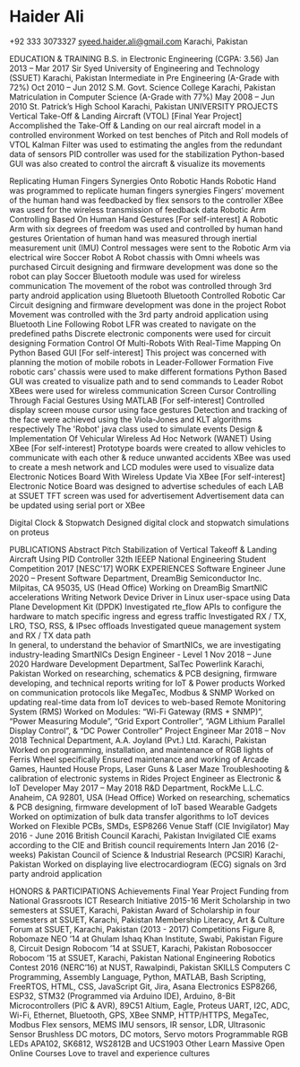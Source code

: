 
# Haider Ali	


<i class="fas fa-phone"></i> +92 333 3073327
<i class="fas fa-envelope"></i> syeed.haider.ali@gmail.com
<i class="fas fa-home"></i> Karachi, Pakistan

EDUCATION & TRAINING
B.S. in Electronic Engineering (CGPA: 3.56)	Jan 2013 – Mar 2017
Sir Syed University of Engineering and Technology (SSUET)	Karachi, Pakistan
Intermediate in Pre Engineering (A-Grade with 72%)	Oct 2010 – Jun 2012
S.M. Govt. Science College	Karachi, Pakistan
Matriculation in Computer Science (A-Grade with 77%)	May 2008 – Jun 2010
St. Patrick’s High School	Karachi, Pakistan
UNIVERSITY PROJECTS
Vertical Take-Off & Landing Aircraft (VTOL) [Final Year Project]
Accomplished the Take-Off & Landing on our real aircraft model in a controlled environment
Worked on test benches of Pitch and Roll models of VTOL
Kalman Filter was used to estimating the angles from the redundant data of sensors
PID controller was used for the stabilization 
Python-based GUI was also created to control the aircraft & visualize its movements

Replicating Human Fingers Synergies Onto Robotic Hands 
Robotic Hand was programmed to replicate human fingers synergies
Fingers’ movement of the human hand was feedbacked by flex sensors to the controller
XBee was used for the wireless transmission of feedback data
Robotic Arm Controlling Based On Human Hand Gestures [For self-interest]
A Robotic Arm with six degrees of freedom was used and controlled by human hand gestures
Orientation of human hand was measured through inertial measurement unit (IMU)
Control messages were sent to the Robotic Arm via electrical wire
Soccer Robot
A Robot chassis with Omni wheels was purchased
Circuit designing and firmware development was done so the robot can play Soccer
Bluetooth module was used for wireless communication
The movement of the robot was controlled through 3rd party android application using Bluetooth
Bluetooth Controlled Robotic Car
Circuit designing and firmware development was done in the project
Robot Movement was controlled with the 3rd party android application using Bluetooth
Line Following Robot 
LFR was created to navigate on the predefined paths 
Discrete electronic components were used for circuit designing
Formation Control Of Multi-Robots With Real-Time Mapping On Python Based GUI [For self-interest]
This project was concerned with planning the motion of mobile robots in Leader-Follower Formation
Five robotic cars’ chassis were used to make different formations
Python Based GUI was created to visualize path and to send commands to Leader Robot 
XBees were used for wireless communication
Screen Cursor Controlling Through Facial Gestures Using MATLAB [For self-interest]
Controlled display screen mouse cursor using face gestures
Detection and tracking of the face were achieved using the Viola-Jones and KLT algorithms respectively 
The 'Robot' java class used to simulate events
Design & Implementation Of Vehicular Wireless Ad Hoc Network (WANET) Using XBee [For self-interest]
Prototype boards were created to allow vehicles to communicate with each other & reduce unwanted accidents
XBee was used to create a mesh network and LCD modules were used to visualize data
Electronic Notices Board With Wireless Update Via XBee [For self-interest]
Electronic Notice Board was designed to advertise schedules of each LAB at SSUET
TFT screen was used for advertisement
Advertisement data can be updated using serial port or XBee

Digital Clock & Stopwatch
Designed digital clock and stopwatch simulations on proteus

PUBLICATIONS
Abstract
Pitch Stabilization of Vertical Takeoff & Landing Aircraft Using PID Controller 
32th IEEEP National Engineering Student Competition 2017 [NESC'17]
WORK EXPERIENCES
Software Engineer	June 2020 – Present 
Software Department, DreamBig Semiconductor Inc.	Milpitas, CA 95035, US (Head Office)
Working on DreamBig SmartNIC accelerations
Writing Network Device Driver in Linux user-space using Data Plane Development Kit (DPDK)
Investigated rte_flow APIs to configure the hardware to match specific ingress and egress traffic
Investigated RX / TX, LRO, TSO, RSS, & IPsec offloads 
Investigated queue management system and RX / TX data path  
In general, to understand the behavior of SmartNICs, we are investigating industry-leading SmartNICs 
Design Engineer - Level 1	Nov 2018 – June 2020
Hardware Development Department, SalTec Powerlink	Karachi, Pakistan
Worked on researching, schematics & PCB designing, firmware developing, and technical reports writing for IoT & Power products
Worked on communication protocols like MegaTec, Modbus & SNMP
Worked on updating real-time data from IoT devices to web-based Remote Monitoring System (RMS)
Worked on Modules: “Wi-Fi Gateway (RMS + SNMP)”, “Power Measuring Module”, “Grid Export Controller”, “AGM Lithium Parallel Display Control”, & “DC Power Controller” 
Project Engineer	Mar 2018 – Nov 2018
Technical Department, A.A. Joyland (Pvt.) Ltd.	Karachi, Pakistan
Worked on programming, installation, and maintenance of RGB lights of Ferris Wheel specifically
Ensured maintenance and working of Arcade Games, Haunted House Props, Laser Guns & Laser Maze
Troubleshooting & calibration of electronic systems in Rides
Project Engineer as Electronic & IoT Developer  	May 2017 – May 2018
R&D Department, RockMe L.L.C. 	Anaheim, CA 92801, USA (Head Office)
Worked on researching, schematics & PCB designing, firmware development of IoT based Wearable Gadgets
Worked on optimization of bulk data transfer algorithms to IoT devices
Worked on Flexible PCBs, SMDs, ESP8266
Venue Staff (CIE Invigilator)	May 2016 - June 2016
British Council	 Karachi, Pakistan
Invigilated CIE exams according to the CIE and British council requirements
Intern	Jan 2016 (2-weeks)
Pakistan Council of Science & Industrial Research (PCSIR)	 Karachi, Pakistan
Worked on displaying live electrocardiogram (ECG) signals on 3rd party android application

HONORS & PARTICIPATIONS
Achievements
Final Year Project Funding from National Grassroots ICT Research Initiative 2015-16 
Merit Scholarship in two semesters at SSUET, Karachi, Pakistan
Award of Scholarship in four semesters at SSUET, Karachi, Pakistan
Membership
Literacy, Art & Culture Forum at SSUET, Karachi, Pakistan (2013 - 2017)
Competitions 
Figure 8, Robomaze NEO ’14 at Ghulam Ishaq Khan Institute, Swabi, Pakistan
Figure 8, Circuit Design Robocom ’14 at SSUET, Karachi, Pakistan
Robosoccer Robocom ’15 at SSUET, Karachi, Pakistan
National Engineering Robotics Contest 2016 (NERC’16) at NUST, Rawalpindi, Pakistan
SKILLS
Computers
C Programming, Assembly Language, Python, MATLAB, Bash Scripting, FreeRTOS, HTML, CSS, JavaScript 
Git, Jira, Asana
Electronics
ESP8266, ESP32, STM32 (Programmed via Arduino IDE),  Arduino, 8-Bit Microcontrollers (PIC & AVR), 89C51
Altium, Eagle, Proteus
UART, I2C, ADC, Wi-Fi, Ethernet, Bluetooth, GPS, XBee
SNMP, HTTP/HTTPS, MegaTec, Modbus
Flex sensors, MEMS IMU sensors, IR sensor, LDR, Ultrasonic Sensor
Brushless DC motors, DC motors, Servo motors
Programmable RGB LEDs APA102, SK6812, WS2812B and UCS1903
Other
Learn Massive Open Online Courses
Love to travel and experience cultures
